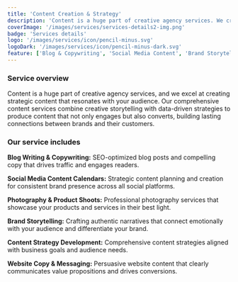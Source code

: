 ```yaml
---
title: 'Content Creation & Strategy'
description: 'Content is a huge part of creative agency services. We craft compelling narratives and strategic content that drives engagement and builds brand loyalty.'
coverImage: '/images/services/services-details2-img.png'
badge: 'Services details'
logo: '/images/services/icon/pencil-minus.svg'
logoDark: '/images/services/icon/pencil-minus-dark.svg'
feature: ['Blog & Copywriting', 'Social Media Content', 'Brand Storytelling']
---
```


### Service overview

Content is a huge part of creative agency services, and we excel at creating strategic content that resonates with your audience. Our comprehensive content services combine creative storytelling with data-driven strategies to produce content that not only engages but also converts, building lasting connections between brands and their customers.

### Our service includes

**Blog Writing & Copywriting:** SEO-optimized blog posts and compelling copy that drives traffic and engages readers.

**Social Media Content Calendars:** Strategic content planning and creation for consistent brand presence across all social platforms.

**Photography & Product Shoots:** Professional photography services that showcase your products and services in their best light.

**Brand Storytelling:** Crafting authentic narratives that connect emotionally with your audience and differentiate your brand.

**Content Strategy Development:** Comprehensive content strategies aligned with business goals and audience needs.

**Website Copy & Messaging:** Persuasive website content that clearly communicates value propositions and drives conversions.
